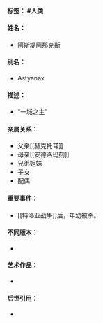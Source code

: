 #### 标签： #人类
#### 姓名：
- 阿斯堤阿那克斯
#### 别名：
- Astyanax
#### 描述：
- “一城之主”
#### 亲属关系：
- 父亲[[赫克托耳]]
- 母亲[[安德洛玛刻]]
- 兄弟姐妹
- 子女
- 配偶
#### 重要事件：
- [[特洛亚战争]]后，年幼被杀。
#### 不同版本：
- 
#### 艺术作品：
- 
#### 后世引用：
- 